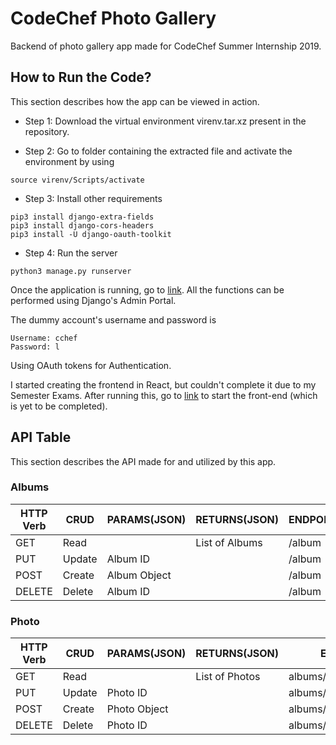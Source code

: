 # CodeChef Photo Gallery
Backend of photo gallery app made for CodeChef Summer Internship 2019.

## How to Run the Code?
This section describes how the app can be viewed in action.

* Step 1: Download the virtual environment virenv.tar.xz present in the repository.

* Step 2: Go to folder containing the extracted file and activate the environment by using
```
source virenv/Scripts/activate
```
* Step 3: Install other requirements
```
pip3 install django-extra-fields
pip3 install django-cors-headers
pip3 install -U django-oauth-toolkit
```
* Step 4: Run the server
```
python3 manage.py runserver
```
Once the application is running, go to [link](http://127.0.0.1:8000/admin/).
All the functions can be performed using Django's Admin Portal.

The dummy account's username and password is  
```
Username: cchef
Password: l
```
Using OAuth tokens for Authentication.

I started creating the frontend in React, but couldn't complete it due to my Semester Exams.
After running this, go to [link](https://github.com/gkashish/photo_gallery_app_front_end) to start the front-end (which is yet to be completed).

## API Table
This section describes the API made for and utilized by this app.

### Albums
| HTTP Verb | CRUD   | PARAMS(JSON) | RETURNS(JSON)  | ENDPOINT   |
|-----------|--------|--------------|----------------| -----------|
| GET       | Read   |              | List of Albums | /album     |
| PUT       | Update | Album ID     |                | /album     |
| POST      | Create | Album Object |                | /album     |
| DELETE    | Delete | Album ID     |                | /album     |

### Photo 
| HTTP Verb | CRUD   | PARAMS(JSON) | RETURNS(JSON)  | ENDPOINT                 |
|-----------|--------|--------------|----------------| -------------------------|
| GET       | Read   |              | List of Photos | albums/<int:pk>/photos/  |
| PUT       | Update | Photo ID     |                | albums/<int:pk>/addphoto/|
| POST      | Create | Photo Object |                | albums/<int:pk>/photos/  |
| DELETE    | Delete | Photo ID     |                | albums/<int:pk>/photos/  |



